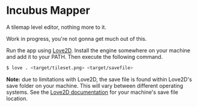 # Incubus Mapper

A tilemap level editor, nothing more to it.

Work in progress, you're not gonna get much out of this.

Run the app using [Love2D](https://www.love2d.org/). Install the engine somewhere on your machine and add it to your PATH.
Then execute the following command.

``` sh
$ love . <target/tileset.png> <target/savefile>
```

**Note:** due to limitations with Love2D, the save file is found within Love2D's save folder on your machine. This will vary between different operating systems. See the [Love2D documentation](https://www.love2d.org/wiki/love.filesystem) for your machine's save file location.
